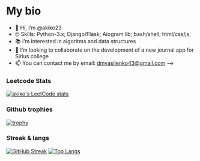 # My bio
- 👋 Hi, I’m @akiko23
- 🤓 Skills: Python-3.x; Django/Flask; Aiogram lib; bash/shell; html/css/js; 
- 📚 I’m interested in algoritms and data structures
- 💞️ I’m looking to collaborate on the development of a new journal app for Sirius college
- 📫 You can contact me by email: dmvasilenko43@gmail.com
-->


### Leetcode Stats
[![akiko's LeetCode stats](https://leetcode-stats-six.vercel.app/api?username=usksoaoko&theme=dark)](https://github.com/KnlnKS/leetcode-stats)

### Github trophies
[![trophy](https://github-profile-trophy.vercel.app/?username=ryo-ma)](https://github.com/ryo-ma/github-profile-trophy)

### Streak & langs
[![GitHub Streak](https://github-readme-streak-stats.herokuapp.com/?user=akiko23)](https://git.io/streak-stats)
[![Top Langs](https://github-readme-stats.vercel.app/api/top-langs/?username=akiko23&layout=compact)](https://github.com/anuraghazra/github-readme-stats)
